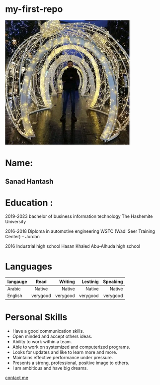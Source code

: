 # my-first-repo
![Profile_Image](images\profile.jfif)
# Name: 
## Sanad Hantash
# Education : 

2019-2023                  bachelor of business information technology
                              The Hashemite University

2016-2018                        Diploma in automotive engineering 
                                    WSTC (Wadi Seer Training Center) – Jordan


2016                                 Industrial high school 
                                        Hasan Khaled Abu-Alhuda high school





# Languages
| langauge        | Read           | Writing   |   Lestinig |  Speaking  | 
| ------------- |:-------------:| -----:|-----:|-----:|
| Arabic      | Native | Native |Native |Native |
| English      | verygood | verygood |verygood |verygood |

# Personal Skills

*	Have a good communication skills.
*	Open minded and accept others ideas.
*	Ability to work within a team.
*	Able to work on systemized and computerized programs.
*	Looks for updates and like to learn more and more.
*	Maintains effective performance under pressure.
*	Presents a strong, professional, positive image to others.
*	I am ambitious and have big dreams.

[contact me](mailto:sanadhantash24@gmail.com)
